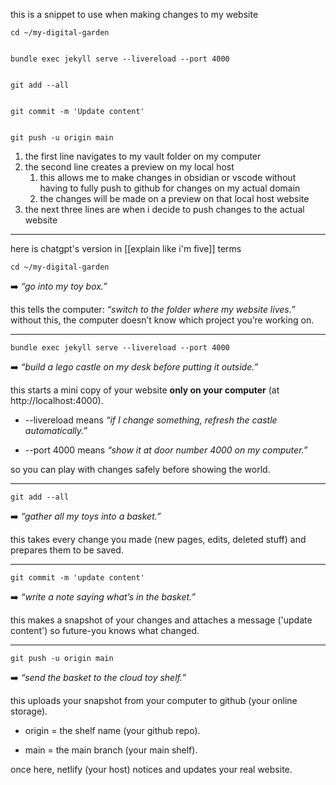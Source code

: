 this is a snippet to use when making changes to my website

```
cd ~/my-digital-garden


bundle exec jekyll serve --livereload --port 4000
  

git add --all
  

git commit -m 'Update content'
  

git push -u origin main
```

1. the first line navigates to my vault folder on my computer
2. the second line creates a preview on my local host
	1. this allows me to make changes in obsidian or vscode without having to fully push to github for changes on my actual domain
	2. the changes will be made on a preview on that local host website
3. the next three lines are when i decide to push changes to the actual website

---

here is chatgpt's version in [[explain like i'm five]] terms

```
cd ~/my-digital-garden
```

➡️ _“go into my toy box.”_

this tells the computer: _“switch to the folder where my website lives.”_ without this, the computer doesn’t know which project you’re working on.

---

```
bundle exec jekyll serve --livereload --port 4000
```

➡️ _“build a lego castle on my desk before putting it outside.”_

this starts a mini copy of your website **only on your computer** (at http://localhost:4000).

- --livereload means _“if I change something, refresh the castle automatically.”_
    
- --port 4000 means _“show it at door number 4000 on my computer.”_
    

so you can play with changes safely before showing the world.

---

```
git add --all
```

➡️ _“gather all my toys into a basket.”_

this takes every change you made (new pages, edits, deleted stuff) and prepares them to be saved.

---

```
git commit -m 'update content'
```

➡️ _“write a note saying what’s in the basket.”_

this makes a snapshot of your changes and attaches a message ('update content') so future-you knows what changed.

---

```
git push -u origin main
```

➡️ _“send the basket to the cloud toy shelf.”_

this uploads your snapshot from your computer to github (your online storage).

- origin = the shelf name (your github repo).
    
- main = the main branch (your main shelf).
    

once here, netlify (your host) notices and updates your real website.